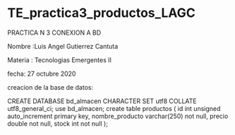 # TE_practica3_productos_LAGC
PRACTICA N 3 CONEXION A BD

Nombre :Luis Angel Gutierrez Cantuta

Materia : Tecnologias Emergentes II

fecha: 27  octubre 2020

creacion de la base de datos:

CREATE DATABASE bd_almacen CHARACTER SET utf8 COLLATE utf8_general_ci;
use bd_almacen;
create table productos (
id int unsigned auto_increment primary key,
nombre_producto varchar(250) not null,
precio double not null,
stock int not null
);
